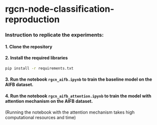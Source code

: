 # rgcn-node-classification-reproduction

### Instruction to replicate the experiments:

#### 1. Clone the repository

#### 2. Install the required libraries
```bash
pip install -r requirements.txt
```

#### 3. Run the notebook `rgcn_aifb.ipynb` to train the baseline model on the AIFB dataset.

#### 4. Run the notebook `rgcn_aifb_attention.ipynb` to train the model with attention mechanism on the AIFB dataset.

(Running the notebook with the attention mechanism takes high computational resources and time)


